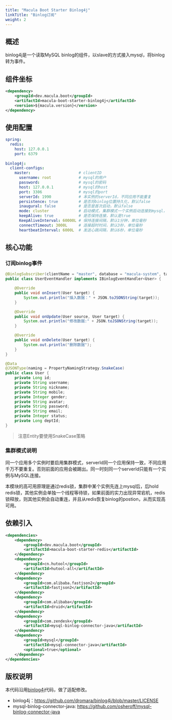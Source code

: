 ```yaml
---
title: "Macula Boot Starter Binlog4j"
linkTitle: "Binlog订阅"
weight: 2
---
```


## 概述

binlog4j是一个读取MySQL binlog的组件，以slave的方式接入mysql，将binlog转为事件。



## 组件坐标

```xml
<dependency>
    <groupId>dev.macula.boot</groupId>
    <artifactId>macula-boot-starter-binlog4j</artifactId>
    <version>${macula.version}</version>
</dependency>
```



## 使用配置

```yaml
spring:
  redis:
    host: 127.0.0.1
    port: 6379
    
binlog4j:
  client-configs:
    master:                     # clientID
      username: root            # mysql的用户
      password:                 # mysql的密码
      host: 127.0.0.1           # mysql的host
      port: 3306                # mysql的port
      serverId: 1990            # 本实例的serverId，不同应用不能重复
      persistence: true         # 是否将binlog位置持久化，默认false
      inaugural: false          # 是否是首次启动，默认false
      mode: cluster             # 启动模式，集群模式一个实例启动连接到mysql，其他standby，默认standalone
      keepAlive: true           # 是否保持连接，默认是true
      KeepAliveInterval: 60000L # 保持连接间隔，默认1分钟，单位毫秒
      connectTimeout: 3000L     # 连接超时时间，默认3秒，单位毫秒
      heartbeatInterval: 6000L  # 发送心跳间隔，默认6秒，单位毫秒  
```



## 核心功能

### 订阅binlog事件

```java
@BinlogSubscriber(clientName = "master", database = "macula-system", table ="sys_user")
public class UserEventHandler implements IBinlogEventHandler<User> {

    @Override
    public void onInsert(User target) {
        System.out.println("插入数据：" + JSON.toJSONString(target));
    }

    @Override
    public void onUpdate(User source, User target) {
        System.out.println("修改数据:" + JSON.toJSONString(target));
    }

    @Override
    public void onDelete(User target) {
        System.out.println("删除数据");
    }
}

@Data
@JSONType(naming = PropertyNamingStrategy.SnakeCase)
public class User {
    private Long id;
    private String username;
    private String nickname;
    private String mobile;
    private Integer gender;
    private String avatar;
    private String password;
    private String email;
    private Integer status;
    private Long deptId;
}
```
> 注意Entity要使用SnakeCase策略



### 集群模式说明

同一个应用多个实例时要启用集群模式，serverId同一个应用保持一致，不同应用千万不要重复。否则前面的应用会被踢出。同一时刻同一个serverId只能有一个实例与MySQL连接。

本模块的高可用原理是通过redis锁，集群中某个实例先连上mysql后，后hold redis锁，其他实例会单独一个线程等待锁，如果前面的实力出现异常宕机，redis锁释放，则其他实例会自动重连，并且从redis恢复binlog的postion，从而实现高可用。



## 依赖引入

```xml
<dependencies>
    <dependency>
        <groupId>dev.macula.boot</groupId>
        <artifactId>macula-boot-starter-redis</artifactId>
    </dependency>
    <dependency>
        <groupId>cn.hutool</groupId>
        <artifactId>hutool-all</artifactId>
    </dependency>
    <dependency>
        <groupId>com.alibaba.fastjson2</groupId>
        <artifactId>fastjson2</artifactId>
    </dependency>
    <dependency>
        <groupId>com.alibaba</groupId>
        <artifactId>druid</artifactId>
    </dependency>
    <dependency>
        <groupId>com.zendesk</groupId>
        <artifactId>mysql-binlog-connector-java</artifactId>
    </dependency>
    <dependency>
        <groupId>mysql</groupId>
        <artifactId>mysql-connector-java</artifactId>
        <optional>true</optional>
    </dependency>
</dependencies>
```



## 版权说明

本代码沿用[binlog4j](https://github.com/dromara/binlog4j)代码，做了适配修改。
- binlog4j：https://github.com/dromara/binlog4j/blob/master/LICENSE
- mysql-binlog-connector-java: https://github.com/osheroff/mysql-binlog-connector-java
